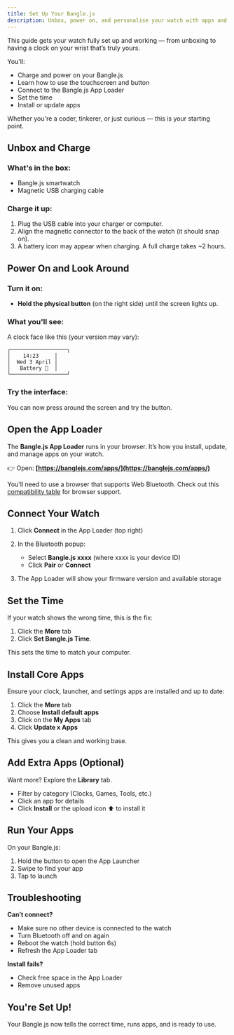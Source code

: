 ```yaml
---
title: Set Up Your Bangle.js
description: Unbox, power on, and personalise your watch with apps and the correct time.
---
```


This guide gets your watch fully set up and working — from unboxing to having a clock on your wrist that’s truly yours.

You'll:

- Charge and power on your Bangle.js
- Learn how to use the touchscreen and button
- Connect to the Bangle.js App Loader
- Set the time
- Install or update apps

Whether you're a coder, tinkerer, or just curious — this is your starting point.

## Unbox and Charge

### What's in the box:

- Bangle.js smartwatch
- Magnetic USB charging cable

### Charge it up:

1. Plug the USB cable into your charger or computer.
2. Align the magnetic connector to the back of the watch (it should snap on).
3. A battery icon may appear when charging. A full charge takes \~2 hours.

## Power On and Look Around

### Turn it on:

- **Hold the physical button** (on the right side) until the screen lights up.

### What you'll see:

A clock face like this (your version may vary):

```
┌──────────────────┐
│    14:23     │
│  Wed 3 April │
│   Battery 🔋  │
└──────────────────┘
```

### Try the interface:

You can now press around the screen and try the button.

## Open the App Loader

The **Bangle.js App Loader** runs in your browser. It’s how you install, update, and manage apps on your watch.

👉 Open: **[https://banglejs.com/apps/](https://banglejs.com/apps/)**

You'll need to use a browser that supports Web Bluetooth. Check out this [compatibility table](https://developer.mozilla.org/en-US/docs/Web/API/Web_Bluetooth_API#browser_compatibility) for browser support.

## Connect Your Watch

1. Click **Connect** in the App Loader (top right)
2. In the Bluetooth popup:

   - Select **Bangle.js xxxx** (where xxxx is your device ID)
   - Click **Pair** or **Connect**

3. The App Loader will show your firmware version and available storage

## Set the Time

If your watch shows the wrong time, this is the fix:

1. Click the **More** tab
2. Click **Set Bangle.js Time**.

This sets the time to match your computer.

## Install Core Apps

Ensure your clock, launcher, and settings apps are installed and up to date:

1. Click the **More** tab
2. Choose **Install default apps**
3. Click on the **My Apps** tab
4. Click **Update x Apps**

This gives you a clean and working base.

## Add Extra Apps (Optional)

Want more? Explore the **Library** tab.

- Filter by category (Clocks, Games, Tools, etc.)
- Click an app for details
- Click **Install** or the upload icon ⬆️ to install it

## Run Your Apps

On your Bangle.js:

1. Hold the button to open the App Launcher
2. Swipe to find your app
3. Tap to launch

## Troubleshooting

**Can’t connect?**

- Make sure no other device is connected to the watch
- Turn Bluetooth off and on again
- Reboot the watch (hold button 6s)
- Refresh the App Loader tab

**Install fails?**

- Check free space in the App Loader
- Remove unused apps

## You're Set Up!

Your Bangle.js now tells the correct time, runs apps, and is ready to use.
